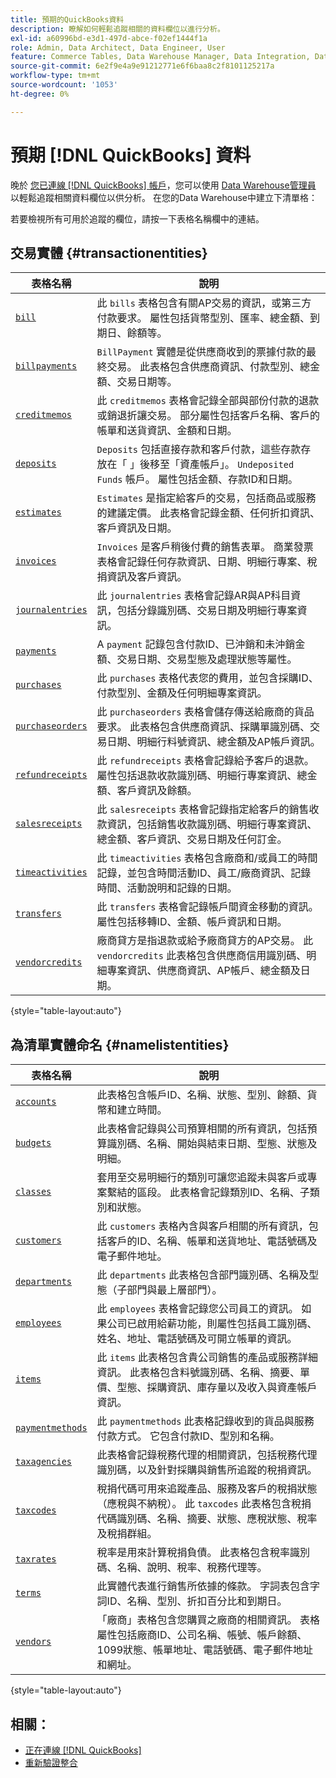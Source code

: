 ```yaml
---
title: 預期的QuickBooks資料
description: 瞭解如何輕鬆追蹤相關的資料欄位以進行分析。
exl-id: a60996bd-e3d1-497d-abce-f02ef1444f1a
role: Admin, Data Architect, Data Engineer, User
feature: Commerce Tables, Data Warehouse Manager, Data Integration, Data Import/Export
source-git-commit: 6e2f9e4a9e91212771e6f6baa8c2f8101125217a
workflow-type: tm+mt
source-wordcount: '1053'
ht-degree: 0%

---
```


# 預期 [!DNL QuickBooks] 資料

晚於 [您已連線 [!DNL QuickBooks] 帳戶](../../../data-analyst/importing-data/integrations/quickbooks.md)，您可以使用 [Data Warehouse管理員](../../../data-analyst/data-warehouse-mgr/tour-dwm.md) 以輕鬆追蹤相關資料欄位以供分析。 在您的Data Warehouse中建立下清單格：

若要檢視所有可用於追蹤的欄位，請按一下表格名稱欄中的連結。

## 交易實體 {#transactionentities}

| **表格名稱** | **說明** |
|-----|-----|
| [`bill`](https://developer.intuit.com/app/developer/qbo/docs/api/accounting/all-entities/Bill) | 此 `bills` 表格包含有關AP交易的資訊，或第三方付款要求。 屬性包括貨幣型別、匯率、總金額、到期日、餘額等。 |
| [`billpayments`](https://developer.intuit.com/app/developer/qbo/docs/api/accounting/all-entities/BillPayment) | `BillPayment` 實體是從供應商收到的票據付款的最終交易。 此表格包含供應商資訊、付款型別、總金額、交易日期等。 |
| [`creditmemos`](https://developer.intuit.com/app/developer/qbo/docs/api/accounting/all-entities/CreditMemo) | 此 `creditmemos` 表格會記錄全部與部份付款的退款或銷退折讓交易。 部分屬性包括客戶名稱、客戶的帳單和送貨資訊、金額和日期。 |
| [`deposits`](https://developer.intuit.com/app/developer/qbo/docs/api/accounting/all-entities/Deposit) | `Deposits` 包括直接存款和客戶付款，這些存款存放在「 」後移至「資產帳戶」。 `Undeposited Funds` 帳戶。 屬性包括金額、存款ID和日期。 |
| [`estimates`](https://developer.intuit.com/app/developer/qbo/docs/api/accounting/all-entities/Estimate) | `Estimates` 是指定給客戶的交易，包括商品或服務的建議定價。 此表格會記錄金額、任何折扣資訊、客戶資訊及日期。 |
| [`invoices`](https://developer.intuit.com/app/developer/qbo/docs/api/accounting/all-entities/Invoice) | `Invoices` 是客戶稍後付費的銷售表單。 商業發票表格會記錄任何存款資訊、日期、明細行專案、稅捐資訊及客戶資訊。 |
| [`journalentries`](https://developer.intuit.com/app/developer/qbo/docs/api/accounting/all-entities/JournalEntry) | 此 `journalentries` 表格會記錄AR與AP科目資訊，包括分錄識別碼、交易日期及明細行專案資訊。 |
| [`payments`](https://developer.intuit.com/app/developer/qbo/docs/api/accounting/all-entities/Payment) | A `payment` 記錄包含付款ID、已沖銷和未沖銷金額、交易日期、交易型態及處理狀態等屬性。 |
| [`purchases`](https://developer.intuit.com/app/developer/qbo/docs/api/accounting/all-entities/Purchase) | 此 `purchases` 表格代表您的費用，並包含採購ID、付款型別、金額及任何明細專案資訊。 |
| [`purchaseorders`](https://developer.intuit.com/app/developer/qbo/docs/api/accounting/all-entities/PurchaseOrder) | 此 `purchaseorders` 表格會儲存傳送給廠商的貨品要求。 此表格包含供應商資訊、採購單識別碼、交易日期、明細行料號資訊、總金額及AP帳戶資訊。 |
| [`refundreceipts`](https://developer.intuit.com/app/developer/qbo/docs/api/accounting/all-entities/RefundReceipt) | 此 `refundreceipts` 表格會記錄給予客戶的退款。 屬性包括退款收款識別碼、明細行專案資訊、總金額、客戶資訊及餘額。 |
| [`salesreceipts`](https://developer.intuit.com/app/developer/qbo/docs/api/accounting/all-entities/SalesReceipt) | 此 `salesreceipts` 表格會記錄指定給客戶的銷售收款資訊，包括銷售收款識別碼、明細行專案資訊、總金額、客戶資訊、交易日期及任何訂金。 |
| [`timeactivities`](https://developer.intuit.com/app/developer/qbo/docs/api/accounting/all-entities/TimeActivity) | 此 `timeactivities` 表格包含廠商和/或員工的時間記錄，並包含時間活動ID、員工/廠商資訊、記錄時間、活動說明和記錄的日期。 |
| [`transfers`](https://developer.intuit.com/app/developer/qbo/docs/api/accounting/all-entities/Transfer) | 此 `transfers` 表格會記錄帳戶間資金移動的資訊。 屬性包括移轉ID、金額、帳戶資訊和日期。 |
| [`vendorcredits`](https://developer.intuit.com/app/developer/qbo/docs/api/accounting/all-entities/VendorCredit) | 廠商貸方是指退款或給予廠商貸方的AP交易。 此 `vendorcredits` 此表格包含供應商信用識別碼、明細專案資訊、供應商資訊、AP帳戶、總金額及日期。 |

{style="table-layout:auto"}

## 為清單實體命名 {#namelistentities}

| **表格名稱** | **說明** |
|-----|-----|
| [`accounts`](https://developer.intuit.com/app/developer/qbo/docs/api/accounting/all-entities/Account) | 此表格包含帳戶ID、名稱、狀態、型別、餘額、貨幣和建立時間。 |
| [`budgets`](https://developer.intuit.com/app/developer/qbo/docs/api/accounting/all-entities/Budget) | 此表格會記錄與公司預算相關的所有資訊，包括預算識別碼、名稱、開始與結束日期、型態、狀態及明細。 |
| [`classes`](https://developer.intuit.com/app/developer/qbo/docs/api/accounting/all-entities/Class) | 套用至交易明細行的類別可讓您追蹤未與客戶或專案繫結的區段。 此表格會記錄類別ID、名稱、子類別和狀態。 |
| [`customers`](https://developer.intuit.com/app/developer/qbo/docs/api/accounting/all-entities/Customer) | 此 `customers` 表格內含與客戶相關的所有資訊，包括客戶的ID、名稱、帳單和送貨地址、電話號碼及電子郵件地址。 |
| [`departments`](https://developer.intuit.com/app/developer/qbo/docs/api/accounting/all-entities/Department) | 此 `departments` 此表格包含部門識別碼、名稱及型態（子部門與最上層部門）。 |
| [`employees`](https://developer.intuit.com/app/developer/qbo/docs/api/accounting/all-entities/Employee) | 此 `employees` 表格會記錄您公司員工的資訊。 如果公司已啟用給薪功能，則屬性包括員工識別碼、姓名、地址、電話號碼及可開立帳單的資訊。 |
| [`items`](https://developer.intuit.com/app/developer/qbo/docs/api/accounting/all-entities/Item) | 此 `items` 此表格包含貴公司銷售的產品或服務詳細資訊。 此表格包含料號識別碼、名稱、摘要、單價、型態、採購資訊、庫存量以及收入與資產帳戶資訊。 |
| [`paymentmethods`](https://developer.intuit.com/app/developer/qbo/docs/api/accounting/all-entities/PaymentMethod) | 此 `paymentmethods` 此表格記錄收到的貨品與服務付款方式。 它包含付款ID、型別和名稱。 |
| [`taxagencies`](https://developer.intuit.com/app/developer/qbo/docs/api/accounting/all-entities/TaxAgency) | 此表格會記錄稅務代理的相關資訊，包括稅務代理識別碼，以及針對採購與銷售所追蹤的稅捐資訊。 |
| [`taxcodes`](https://developer.intuit.com/app/developer/qbo/docs/api/accounting/all-entities/TaxCode) | 稅捐代碼可用來追蹤產品、服務及客戶的稅捐狀態（應稅與不納稅）。 此 `taxcodes` 此表格包含稅捐代碼識別碼、名稱、摘要、狀態、應稅狀態、稅率及稅捐群組。 |
| [`taxrates`](https://developer.intuit.com/app/developer/qbo/docs/api/accounting/all-entities/TaxRate) | 稅率是用來計算稅捐負債。 此表格包含稅率識別碼、名稱、說明、稅率、稅務代理等。 |
| [`terms`](https://developer.intuit.com/app/developer/qbo/docs/api/accounting/all-entities/Term) | 此實體代表進行銷售所依據的條款。 字詞表包含字詞ID、名稱、型別、折扣百分比和到期日。 |
| [`vendors`](https://developer.intuit.com/app/developer/qbo/docs/api/accounting/all-entities/Vendor) | 「廠商」表格包含您購買之廠商的相關資訊。 表格屬性包括廠商ID、公司名稱、帳號、帳戶餘額、1099狀態、帳單地址、電話號碼、電子郵件地址和網址。 |

{style="table-layout:auto"}

## 相關：

* [正在連線 [!DNL QuickBooks]](../integrations/quickbooks.md)
* [重新驗證整合](https://experienceleague.adobe.com/docs/commerce-knowledge-base/kb/how-to/mbi-reauthenticating-integrations.html)
